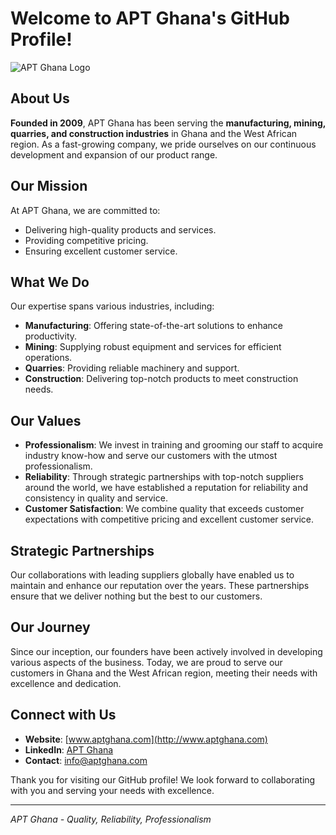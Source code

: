 # Welcome to APT Ghana's GitHub Profile!

![APT Ghana Logo](../public/APT_Logo.png) 

## About Us

**Founded in 2009**, APT Ghana has been serving the **manufacturing, mining, quarries, and construction industries** in Ghana and the West African region. As a fast-growing company, we pride ourselves on our continuous development and expansion of our product range.

## Our Mission

At APT Ghana, we are committed to:
- Delivering high-quality products and services.
- Providing competitive pricing.
- Ensuring excellent customer service.

## What We Do

Our expertise spans various industries, including:
- **Manufacturing**: Offering state-of-the-art solutions to enhance productivity.
- **Mining**: Supplying robust equipment and services for efficient operations.
- **Quarries**: Providing reliable machinery and support.
- **Construction**: Delivering top-notch products to meet construction needs.

## Our Values

- **Professionalism**: We invest in training and grooming our staff to acquire industry know-how and serve our customers with the utmost professionalism.
- **Reliability**: Through strategic partnerships with top-notch suppliers around the world, we have established a reputation for reliability and consistency in quality and service.
- **Customer Satisfaction**: We combine quality that exceeds customer expectations with competitive pricing and excellent customer service.

## Strategic Partnerships

Our collaborations with leading suppliers globally have enabled us to maintain and enhance our reputation over the years. These partnerships ensure that we deliver nothing but the best to our customers.

## Our Journey

Since our inception, our founders have been actively involved in developing various aspects of the business. Today, we are proud to serve our customers in Ghana and the West African region, meeting their needs with excellence and dedication.

## Connect with Us

- **Website**: [www.aptghana.com](http://www.aptghana.com)
- **LinkedIn**: [APT Ghana](https://www.linkedin.com/company/apt-ghana)
- **Contact**: [info@aptghana.com](mailto:info@aptghana.com)

Thank you for visiting our GitHub profile! We look forward to collaborating with you and serving your needs with excellence.

---

*APT Ghana - Quality, Reliability, Professionalism*

<!---
aptghana/aptghana is a ✨ special ✨ repository because its `README.md` (this file) appears on your GitHub profile.
You can click the Preview link to take a look at your changes.
--->
